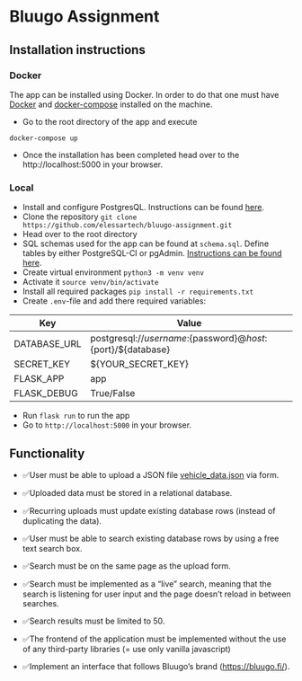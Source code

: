# Bluugo Assignment

## Installation instructions

### Docker 

The app can be installed using Docker. In order to do that one must have [Docker]('https://docs.docker.com/get-docker/') and [docker-compose]('https://docs.docker.com/compose/install/') installed on the machine. 
- Go to the root directory of the app and execute
```
docker-compose up
```
- Once the installation has been completed head over to the http://localhost:5000 in your browser. 


### Local

- Install and configure PostgresQL. Instructions can be found [here]('https://www.postgresql.org/download/').
- Clone the repository `git clone https://github.com/elessartech/bluugo-assignment.git`
- Head over to the root directory
- SQL schemas used for the app can be found at `schema.sql`. Define tables by either PostgreSQL-CI or pgAdmin. [Instructions can be found here]('https://www.javatpoint.com/postgresql-create-table').
- Create virtual environment `python3 -m venv venv`
- Activate it `source venv/bin/activate` 
- Install all required packages `pip install -r requirements.txt`
- Create `.env`-file and add there required variables:

| Key | Value |
| ------ | ------ |
| DATABASE_URL  | postgresql://${username}:${password}@${host}:${port}/${database} |
| SECRET_KEY | ${YOUR_SECRET_KEY} |
| FLASK_APP | app |
| FLASK_DEBUG | True/False |
- Run `flask run` to run the app
- Go to `http://localhost:5000` in your browser.

## Functionality 

- ✅User must be able to upload a JSON file [vehicle_data.json]('https://tracking.cloud/documents/2/vehicle_data.json) via form.

- ✅Uploaded data must be stored in a relational database. 

- ✅Recurring uploads must update existing database rows (instead of duplicating the data).

- ✅User must be able to search existing database rows by using a free text search box. 

- ✅Search must be on the same page as the upload form.

- ✅Search must be implemented as a “live” search, meaning that the search is listening for user input and the page doesn’t reload in between searches.

- ✅Search results must be limited to 50.

- ✅The frontend of the application must be implemented without the use of any third-party libraries (= use only vanilla javascript)

- ✅Implement an interface that follows Bluugo’s brand (https://bluugo.fi/).
